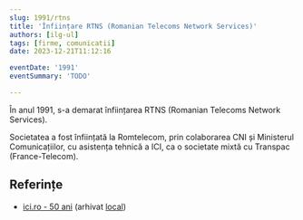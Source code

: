 ```yaml
---
slug: 1991/rtns
title: 'Înființare RTNS (Romanian Telecoms Network Services)'
authors: [ilg-ul]
tags: [firme, comunicatii]
date: 2023-12-21T11:12:16

eventDate: '1991'
eventSummary: 'TODO'

---
```


În anul 1991, s-a demarat înființarea RTNS (Romanian
Telecoms Network Services).

<!-- truncate -->

Societatea a fost înființată la Romtelecom, prin colaborarea CNI și Ministerul
Comunicațiilor, cu asistența tehnică a ICI, ca o societate mixtă
cu Transpac (France-Telecom).

## Referințe

- [ici.ro - 50 ani](https://www.ici.ro/documents/24/ICI_Bucuresti-50_ani_tdHL8av.pdf)  (arhivat [local](https://cronica-it.github.io/arhiva/))
